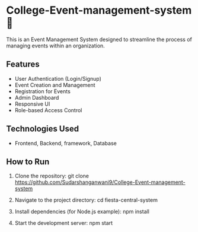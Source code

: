 # College-Event-management-system 🎉

This is an Event Management System designed to streamline the process of managing events within an organization.

## Features

- User Authentication (Login/Signup)
- Event Creation and Management
- Registration for Events
- Admin Dashboard
- Responsive UI
- Role-based Access Control

## Technologies Used

- Frontend, Backend, framework, Database

## How to Run

1. Clone the repository:
git clone https://github.com/Sudarshanganwani9/College-Event-management-system
2. Navigate to the project directory:
cd fiesta-central-system
3. Install dependencies (for Node.js example):
npm install

4. Start the development server:
npm start

